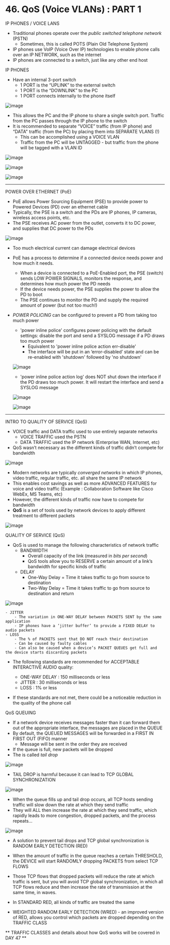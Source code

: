 # 46. QoS (Voice VLANs) : PART 1

IP PHONES / VOICE LANS

- Traditional phones operate over the *public switched telephone network* (PSTN)
    - Sometimes, this is called POTS (Plain Old Telephone System)
- IP phones use VoIP (Voice Over IP) technologies to enable phone calls over an IP NETWORK, such as the internet
- IP phones are connected to a switch, just like any other end host

IP PHONES

- Have an internal 3-port switch
    - 1 PORT is the “UPLINK” to the external switch
    - 1 PORT is the “DOWNLINK” to the PC
    - 1 PORT connects internally to the phone itself

![image](https://github.com/psaumur/CCNA/assets/106411237/0bba51c0-af57-49e4-ae29-fca2a1079a34)

- This allows the PC and the IP phone to share a single switch port. Traffic from the PC passes through the IP phone to the switch
- It is recommended to separate “VOICE” traffic (from IP phone) and “DATA" traffic (from the PC) by placing them into SEPARATE VLANS (!)
    - This can be accomplished using a VOICE VLAN
    - Traffic from the PC will be UNTAGGED - but traffic from the phone will be tagged with a VLAN ID

![image](https://github.com/psaumur/CCNA/assets/106411237/12a1bfa5-036a-4eb6-b165-23fc8209a1f8)

![image](https://github.com/psaumur/CCNA/assets/106411237/b7c5b7e6-fa79-4405-b72f-b609ab56f216)

![image](https://github.com/psaumur/CCNA/assets/106411237/fc26e9dd-e19e-43cc-9f2a-4022b47f98b4)

---

POWER OVER ETHERNET (PoE)

- PoE allows Power Sourcing Equipment (PSE) to provide power to Powered Devices (PD) over an ethernet cable
- Typically, the PSE is a switch and the PDs are IP phones, IP cameras, wireless access points, etc.
- The PSE receives AC power from the outlet, converts it to DC power, and supplies that DC power to the PDs

![image](https://github.com/psaumur/CCNA/assets/106411237/4229e398-a50e-487c-adf3-66b235ea9189)

- Too much electrical current can damage electrical devices
- PoE has a process to determine if a connected device needs power and how much it needs.
    - When a device is connected to a PoE-Enabled port, the PSE (switch) sends LOW POWER SIGNALS, monitors the response, and determines how much power the PD needs
    - If the device needs power, the PSE supplies the power to allow the PD to boot
    - The PSE continues to monitor the PD and supply the required amount of power (but not too much!)
- *POWER POLICING* can be configured to prevent a PD from taking too much power
    - 'power inline police' configures power policing with the default settings:  disable the port and send a SYSLOG message if a PD draws too much power
        - Equivalent to 'power inline police action err-disable'
        - The interface will be put in an ‘error-disabled’ state and can be re-enabled with 'shutdown' followed by 'no shutdown'
    
    ![image](https://github.com/psaumur/CCNA/assets/106411237/59914c0d-2c0e-4952-a4af-1f7ada02002d)
    -  'power inline police action log' does NOT shut down the interface if the PD draws too much power. It will restart the interface and send a SYSLOG message
    
    ![image](https://github.com/psaumur/CCNA/assets/106411237/9717fb1e-9129-41f9-90bb-613c2bdee460)
    
    ![image](https://github.com/psaumur/CCNA/assets/106411237/8fe2eb15-49be-4f63-9f6f-79c0d5fe052f)
    

---

INTRO TO QUALITY OF SERVICE (QoS)

- VOICE traffic and DATA traffic used to use entirely separate networks
    - VOICE TRAFFIC used the PSTN
    - DATA TRAFFIC used the IP network (Enterprise WAN, Internet, etc)
- QoS wasn’t necessary as the different kinds of traffic didn’t compete for bandwidth

![image](https://github.com/psaumur/CCNA/assets/106411237/8a21a767-5a93-42bd-a8d4-52453f8a7341)

- Modern networks are typically *converged networks* in which IP phones, video traffic, regular traffic, etc. all share the same IP network
- This enables cost savings as well as more ADVANCED FEATURES for voice and video traffic (Example : Collaboration Software like Cisco WebEx, MS Teams, etc)
- However, the different kinds of traffic now have to compete for bandwidth
- **QoS** is a set of tools used by network devices to apply different treatment to different packets

![image](https://github.com/psaumur/CCNA/assets/106411237/8909efdb-bbbd-4f50-b412-7abe12a3bcef)

QUALITY OF SERVICE (QoS)

- QoS is used to manage the following characteristics of network traffic
    - BANDWIDTH
        - Overall capacity of the link (measured in *bits per second*)
        - QoS tools allow you to RESERVE a certain amount of a link’s bandwidth for specific kinds of traffic
    - DELAY
        - One-Way Delay = Time it takes traffic to go from source to destination
        - Two-Way Delay = Time it takes traffic to go from source to destination and return
        
![image](https://github.com/psaumur/CCNA/assets/106411237/29ed6306-a6aa-46ba-af2f-5ebcd383d1d7)
        
    
    - JITTER
        - The variation in ONE-WAY DELAY between PACKETS SENT by the same application
        - IP phones have a ‘jitter buffer’ to provide a FIXED DELAY to audio packets
    - LOSS
        - The % of PACKETS sent that DO NOT reach their destination
        - Can be caused by faulty cables
        - Can also be caused when a device’s PACKET QUEUES get full and the device starts discarding packets
    
- The following standards are recommended for ACCEPTABLE INTERACTIVE AUDIO quality:
    - ONE-WAY DELAY : 150 milliseconds or less
    - JITTER : 30 milliseconds or less
    - LOSS : 1% or less
    
- If these standards are not met, there could be a noticeable reduction in the quality of the phone call
    
    

QoS QUEUING

- If a network device receives messages faster than it can forward them out of the appropriate interface, the messages are placed in the QUEUE
- By default, the QUEUED MESSAGES will be forwarded in a FIRST IN FIRST OUT (FIFO) manner
    - Message will be sent in the order they are received
- If the queue is full, new packets will be dropped
- The is called *tail drop*

![image](https://github.com/psaumur/CCNA/assets/106411237/15de2fcd-5711-4014-8185-9975b2ce8a0d)

- TAIL DROP is harmful because it can lead to TCP GLOBAL SYNCHRONIZATION

![image](https://github.com/psaumur/CCNA/assets/106411237/1d22afa7-91aa-4e86-9c5f-ad9506dcb44c)

- When the queue fills up and tail drop occurs, all TCP hosts sending traffic will slow down the rate at which they send traffic
- They will ALL then increase the rate at which they send traffic, which rapidly leads to more congestion, dropped packets, and the process repeats…

![image](https://github.com/psaumur/CCNA/assets/106411237/b75c2cac-043c-4df6-a1d6-f26d9110630a)

- A solution to prevent tail drops and TCP global synchronization is RANDOM EARLY DETECTION (RED)

- When the amount of traffic in the queue reaches a certain THRESHOLD, the DEVICE will start RANDOMLY dropping PACKETS from select TCP FLOWS
- Those TCP flows that dropped packets will reduce the rate at which traffic is sent, but you will avoid TCP global synchronization, in which all TCP flows reduce and then increase the rate of transmission at the same time, in waves.
- In STANDARD RED, all kinds of traffic are treated the same
- WEIGHTED RANDOM EARLY DETECTION (WRED) - an improved version of RED, allows you control which packets are dropped depending on the TRAFFIC CLASS

** TRAFFIC CLASSES and details about how QoS works will be covered in DAY 47 **
